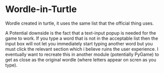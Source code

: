 # Wordle-in-Turtle

Wordle created in turtle, it uses the same list that the official thing uses. 

A Potential downside is the fact that a text-input popup is needed for the game to work. If you type a word that is not in the acceptable list then the input box will not let you immediately start typing another word but you must click the relevant section which i believe ruins the user experience. I eventually want to recreate this in another module (potentially PyGame) to get as close as the original wordle (where letters appear on scren as you type).
